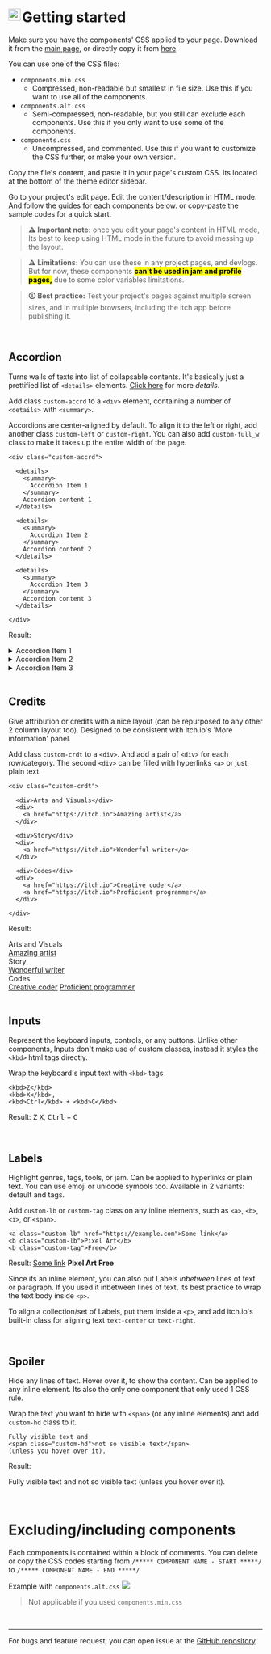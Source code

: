 # Getting started <img src="https://cdn.simpleicons.org/css3/000/fff" alt="Node" align=left width=24>

Make sure you have the components' CSS applied to your page. Download it from the [main page](https://nnda.itch.io/page-components), or directly copy it from [here](https://github.com/nndda/itchio-css/tree/main/components).

You can use one of the CSS files:
- `components.min.css`
  - Compressed, non-readable but smallest in file size. Use this if you want to use all of the components.
- `components.alt.css`
  - Semi-compressed, non-readable, but you still can exclude each components. Use this if you only want to use some of the components.
- `components.css`
  - Uncompressed, and commented. Use this if you want to customize the CSS further, or make your own version.

Copy the file's content, and paste it in your page's custom CSS. Its located at the bottom of the theme editor sidebar.

Go to your project's edit page. Edit the content/description in HTML mode. And follow the guides for each components below. or copy-paste the sample codes for a quick start.

> **&#9888; Important note:** once you edit your page's content in HTML mode, Its best to keep using HTML mode in the future to avoid messing up the layout.

> **&#9888; Limitations:** You can use these in any project pages, and devlogs. But for now, these components <mark><strong>can't be used in jam and profile pages,</strong></mark> due to some color variables limitations.

> **&#128712; Best practice:** Test your project's pages against multiple screen sizes, and in multiple browsers, including the itch app before publishing it.

<br>

## Accordion

Turns walls of texts into list of collapsable contents. It's basically just a prettified list of `<details>` elements. [Click here](https://developer.mozilla.org/en-US/docs/Web/HTML/Element/details) for more *details*.

Add class `custom-accrd` to a `<div>` element, containing a number of `<details>` with `<summary>`.

Accordions are center-aligned by default. To align it to the left or right, add another class `custom-left` or `custom-right`. You can also add `custom-full_w` class to make it takes up the entire width of the page.

```
<div class="custom-accrd">

  <details>
    <summary>
      Accordion Item 1
    </summary>
    Accordion content 1
  </details>
  
  <details>
    <summary>
      Accordion Item 2
    </summary>
    Accordion content 2
  </details>
  
  <details>
    <summary>
      Accordion Item 3
    </summary>
    Accordion content 3
  </details>
  
</div>
```
Result:
<div class="custom-accrd">

  <details>
    <summary>
      Accordion Item 1
    </summary>
    Accordion content 2
  </details>
  
  <details>
    <summary>
      Accordion Item 2
    </summary>
    Accordion content 2
  </details>
  
  <details>
    <summary>
      Accordion Item 3
    </summary>
    Accordion content 3
  </details>
  
</div>

<br>

## Credits

Give attribution or credits with a nice layout (can be repurposed to any other 2 column layout too). Designed to be consistent with itch.io's 'More information' panel.

Add class `custom-crdt` to a `<div>`. And add a pair of `<div>` for each row/category. The second `<div>` can be filled with hyperlinks `<a>` or just plain text.

```
<div class="custom-crdt">

  <div>Arts and Visuals</div>
  <div>
    <a href="https://itch.io">Amazing artist</a>
  </div>

  <div>Story</div>
  <div>
    <a href="https://itch.io">Wonderful writer</a>
  </div>

  <div>Codes</div>
  <div>
    <a href="https://itch.io">Creative coder</a>
    <a href="https://itch.io">Proficient programmer</a>
  </div>

</div>
```
Result:
<div class="custom-crdt">

  <div>Arts and Visuals</div>
  <div>
    <a href="https://itch.io/">Amazing artist</a>
  </div>

  <div>Story</div>
  <div>
    <a href="https://itch.io/">Wonderful writer</a>
  </div>

  <div>Codes</div>
  <div>
    <a href="https://itch.io/">Creative coder</a>
    <a href="https://itch.io/">Proficient programmer</a>
  </div>

</div>

<br>

## Inputs

Represent the keyboard inputs, controls, or any buttons. Unlike other components, Inputs don't make use of custom classes, instead it styles the `<kbd>` html tags directly.

Wrap the keyboard's input text with `<kbd>` tags

```
<kbd>Z</kbd>
<kbd>X</kbd>,
<kbd>Ctrl</kbd> + <kbd>C</kbd>
```
Result: <kbd>Z</kbd> <kbd>X</kbd>, <kbd>Ctrl</kbd> + <kbd>C</kbd>

<br>

## Labels

Highlight genres, tags, tools, or jam. Can be applied to hyperlinks or plain text. You can use emoji or unicode symbols too. Available in 2 variants: default and tags.

Add `custom-lb` or `custom-tag` class on any inline elements, such as `<a>`, `<b>`, `<i>`, or `<span>`.

```
<a class="custom-lb" href="https://example.com">Some link</a>
<b class="custom-lb">Pixel Art</b>
<b class="custom-tag">Free</b>
```
Result: 
<a class="custom-lb" href="https://example.com">Some link</a>
<b class="custom-lb">Pixel Art</b>
<b class="custom-tag">Free</b>

Since its an inline element, you can also put Labels <i class="custom-lb">inbetween</i> lines of text or paragraph. If you used it inbetween lines of text, its best practice to wrap the text body inside `<p>`.

To align a collection/set of Labels, put them inside a `<p>`, and add itch.io's built-in class for aligning text `text-center` or `text-right`.

<br>

## Spoiler
Hide any lines of text. Hover over it, to show the content. Can be applied to any inline element. Its also the only one component that only used 1 CSS rule.

Wrap the text you want to hide with `<span>` (or any inline elements) and add `custom-hd` class to it.

```
Fully visible text and
<span class="custom-hd">not so visible text</span>
(unless you hover over it).
```
Result:

Fully visible text and
<span class="custom-hd">not so visible text</span>
(unless you hover over it).

<br>

# Excluding/including components

Each components is contained within a block of comments. You can delete or copy the CSS codes starting from `/***** COMPONENT NAME - START *****/` to `/***** COMPONENT NAME - END *****/`

Example with `components.alt.css`
![](https://img.itch.zone/aW1nLzEzMTc1Mzk4LnBuZw==/original/rKrhxM.png)

> Not applicable if you used `components.min.css`

<br>
<hr>

For bugs and feature request, you can open issue at the [GitHub repository](https://github.com/nndda/itchio-css/issues).